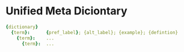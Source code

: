 # Unified Meta Diciontary


```yaml
{dictionary}
  {term}:      {pref_label}; {alt_label}; {example}; {defintion}
    {term}:    ...
      {term}:  ...
```
